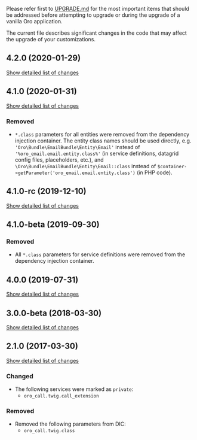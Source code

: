 Please refer first to [UPGRADE.md](UPGRADE.md) for the most important items that should be addressed before attempting to upgrade or during the upgrade of a vanilla Oro application.

The current file describes significant changes in the code that may affect the upgrade of your customizations.

## 4.2.0 (2020-01-29)
[Show detailed list of changes](incompatibilities-4-2.md)

## 4.1.0 (2020-01-31)
[Show detailed list of changes](incompatibilities-4-1.md)

### Removed
* `*.class` parameters for all entities were removed from the dependency injection container.
The entity class names should be used directly, e.g. `'Oro\Bundle\EmailBundle\Entity\Email'`
instead of `'%oro_email.email.entity.class%'` (in service definitions, datagrid config files, placeholders, etc.), and
`\Oro\Bundle\EmailBundle\Entity\Email::class` instead of `$container->getParameter('oro_email.email.entity.class')`
(in PHP code).

## 4.1.0-rc (2019-12-10)
[Show detailed list of changes](incompatibilities-4-1-rc.md)

## 4.1.0-beta (2019-09-30)

### Removed
* All `*.class` parameters for service definitions were removed from the dependency injection container.

## 4.0.0 (2019-07-31)
[Show detailed list of changes](incompatibilities-4-0.md)

## 3.0.0-beta (2018-03-30)
[Show detailed list of changes](incompatibilities-3-0-beta.md)

## 2.1.0 (2017-03-30)
[Show detailed list of changes](incompatibilities-2-1.md)
### Changed
- The following services were marked as `private`:
    - `oro_call.twig.call_extension`
### Removed
- Removed the following parameters from DIC:
    - `oro_call.twig.class`

